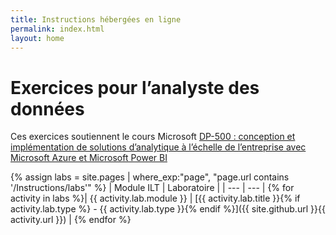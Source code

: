 ```yaml
---
title: Instructions hébergées en ligne
permalink: index.html
layout: home
---
```


# Exercices pour l’analyste des données

Ces exercices soutiennent le cours Microsoft [DP-500 : conception et implémentation de solutions d’analytique à l’échelle de l’entreprise avec Microsoft Azure et Microsoft Power BI](https://docs.microsoft.com/training/courses/dp-500t00)

{% assign labs = site.pages | where_exp:"page", "page.url contains '/Instructions/labs'" %}
| Module ILT | Laboratoire |
| --- | --- | 
{% for activity in labs  %}| {{ activity.lab.module }} | [{{ activity.lab.title }}{% if activity.lab.type %} - {{ activity.lab.type }}{% endif %}]({{ site.github.url }}{{ activity.url }}) |
{% endfor %}

<!--

## Demos

{% assign demos = site.pages | where_exp:"page", "page.url contains '/Instructions/Demos'" %}
| Module | Demo |
| --- | --- | 
{% for activity in demos  %}| {{ activity.demo.module }} | [{{ activity.demo.title }}]({{ site.github.url }}{{ activity.url }}) |
{% endfor %}
 
-->

